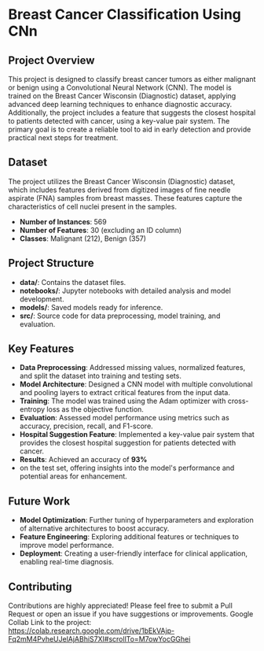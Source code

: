 # Breast Cancer Classification Using CNn


## Project Overview

This project is designed to classify breast cancer tumors as either malignant or benign using a Convolutional Neural Network (CNN). The model is trained on the Breast Cancer Wisconsin (Diagnostic) dataset, applying advanced deep learning techniques to enhance diagnostic accuracy. Additionally, the project includes a feature that suggests the closest hospital to patients detected with cancer, using a key-value pair system. The primary goal is to create a reliable tool to aid in early detection and provide practical next steps for treatment.

## Dataset

The project utilizes the Breast Cancer Wisconsin (Diagnostic) dataset, which includes features derived from digitized images of fine needle aspirate (FNA) samples from breast masses. These features capture the characteristics of cell nuclei present in the samples.

- **Number of Instances**: 569
- **Number of Features**: 30 (excluding an ID column)
- **Classes**: Malignant (212), Benign (357)

## Project Structure

- **data/**: Contains the dataset files.
- **notebooks/**: Jupyter notebooks with detailed analysis and model development.
- **models/**: Saved models ready for inference.
- **src/**: Source code for data preprocessing, model training, and evaluation.

## Key Features

- **Data Preprocessing**: Addressed missing values, normalized features, and split the dataset into training and testing sets.
- **Model Architecture**: Designed a CNN model with multiple convolutional and pooling layers to extract critical features from the input data.
- **Training**: The model was trained using the Adam optimizer with cross-entropy loss as the objective function.
- **Evaluation**: Assessed model performance using metrics such as accuracy, precision, recall, and F1-score.
- **Hospital Suggestion Feature**: Implemented a key-value pair system that provides the closest hospital suggestion for patients detected with cancer.
- **Results**: Achieved an accuracy of **93%**
- on the test set, offering insights into the model's performance and potential areas for enhancement.

## Future Work

- **Model Optimization**: Further tuning of hyperparameters and exploration of alternative architectures to boost accuracy.
- **Feature Engineering**: Exploring additional features or techniques to improve model performance.
- **Deployment**: Creating a user-friendly interface for clinical application, enabling real-time diagnosis.

## Contributing

Contributions are highly appreciated! Please feel free to submit a Pull Request or open an issue if you have suggestions or improvements.
Google Collab Link to the project: https://colab.research.google.com/drive/1bEkVAjp-Fq2mM4PvheUJelAjABhiS7XI#scrollTo=M7owYocGGhei
